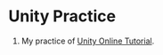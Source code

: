 Unity Practice
=======

1. My practice of [Unity Online Tutorial](https://www.youtube.com/watch?v=Yk-S8GKNKxM).

